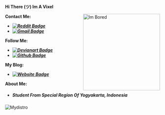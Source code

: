 ****Hi There (ツ) Im A Vixel****

<img align="right" alt="Im Bored" height=250 src="https://danbooru.donmai.us/data/original/1a/c6/__original_drawn_by_migihidari_puwako__1ac6da0637cce7cba66cd981da13f93f.png" />

**Contact Me:**
* ***[![Reddit Badge](https://img.shields.io/badge/Chat%20on-Reddit-white.svg)](https://www.reddit.com/user/vcyzteen/)***
* ***[![Gmail Badge](https://img.shields.io/badge/Chat%20on-Gmail-white.svg)](vcyzscape@gmail.com)***

**Follow Me:**
* ***[![Devianart Badge](https://img.shields.io/badge/Follow%20Me%20On-Devianart-white.svg)](https://www.deviantart.com/iocode)***
* ***[![Github Badge](https://img.shields.io/badge/Follow%20Me%20On-Github-white.svg)](https://github.com/vcyzteen)***

**My Blog:**
* ***[![Website Badge](https://img.shields.io/badge/Catch%20Me%20On-MyBlog-white.svg)](https://baka-pena.me)***

**About Me:**
* *<h5><b>Student From Special Region Of Yogyakarta, Indonesia</b></h5>*

<img align="center" alt="Mydistro" src="https://github.com/vcyzteen/vcyzteen/blob/main/2021-05-30-151544_1365x767_scrot.png" />
